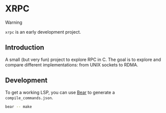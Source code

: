 # XRPC

> [!WARNING]
> `xrpc` is an early development project.

## Introduction
A small (but very fun) project to explore RPC in C.
The goal is to explore and compare different implementations: from UNIX sockets to RDMA.

## Development
To get a working LSP, you can use [Bear](https://github.com/rizsotto/Bear) to generate a `compile_commands.json`.

```sh
bear -- make
```
